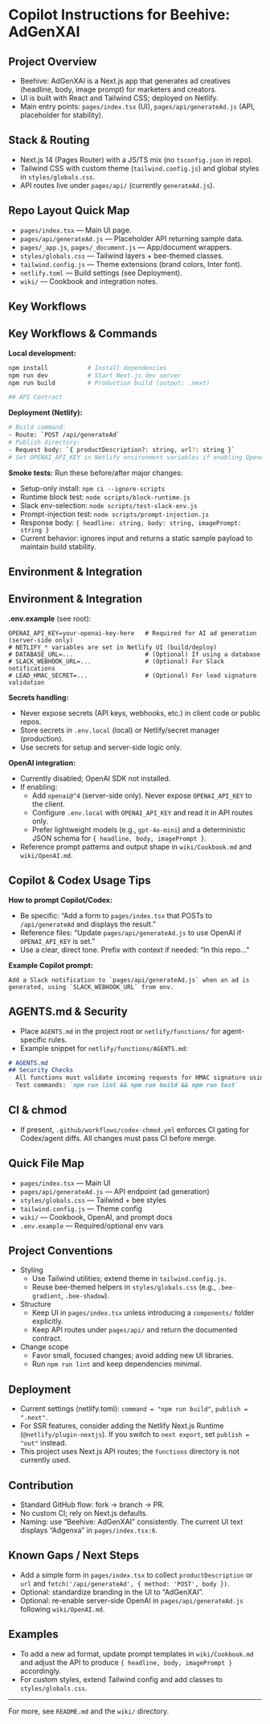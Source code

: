 # Copilot Instructions for Beehive: AdGenXAI

## Project Overview
- Beehive: AdGenXAI is a Next.js app that generates ad creatives (headline, body, image prompt) for marketers and creators.
- UI is built with React and Tailwind CSS; deployed on Netlify.
- Main entry points: `pages/index.tsx` (UI), `pages/api/generateAd.js` (API, placeholder for stability).

## Stack & Routing
- Next.js 14 (Pages Router) with a JS/TS mix (no `tsconfig.json` in repo).
- Tailwind CSS with custom theme (`tailwind.config.js`) and global styles in `styles/globals.css`.
- API routes live under `pages/api/` (currently `generateAd.js`).

## Repo Layout Quick Map
- `pages/index.tsx` — Main UI page.
- `pages/api/generateAd.js` — Placeholder API returning sample data.
- `pages/_app.js`, `pages/_document.js` — App/document wrappers.
- `styles/globals.css` — Tailwind layers + bee-themed classes.
- `tailwind.config.js` — Theme extensions (brand colors, Inter font).
- `netlify.toml` — Build settings (see Deployment).
- `wiki/` — Cookbook and integration notes.

## Key Workflows
## Key Workflows & Commands

**Local development:**
```sh
npm install           # Install dependencies
npm run dev           # Start Next.js dev server
npm run build         # Production build (output: .next)

## API Contract
```

**Deployment (Netlify):**
```sh
# Build command:
- Route: `POST /api/generateAd`
# Publish directory:
- Request body: `{ productDescription?: string, url?: string }`
# Set OPENAI_API_KEY in Netlify environment variables if enabling OpenAI
```

**Smoke tests:**
Run these before/after major changes:
- Setup-only install: `npm ci --ignore-scripts`
- Runtime block test: `node scripts/block-runtime.js`
- Slack env-selection: `node scripts/test-slack-env.js`
- Prompt-injection test: `node scripts/prompt-injection.js`
- Response body: `{ headline: string, body: string, imagePrompt: string }`
- Current behavior: ignores input and returns a static sample payload to maintain build stability.

## Environment & Integration
## Environment & Integration

**.env.example** (see root):
```env
OPENAI_API_KEY=your-openai-key-here   # Required for AI ad generation (server-side only)
# NETLIFY_* variables are set in Netlify UI (build/deploy)
# DATABASE_URL=...                    # (Optional) If using a database
# SLACK_WEBHOOK_URL=...               # (Optional) For Slack notifications
# LEAD_HMAC_SECRET=...                # (Optional) For lead signature validation
```

**Secrets handling:**
- Never expose secrets (API keys, webhooks, etc.) in client code or public repos.
- Store secrets in `.env.local` (local) or Netlify/secret manager (production).
- Use secrets for setup and server-side logic only.

**OpenAI integration:**
- Currently disabled; OpenAI SDK not installed.
- If enabling:
  - Add `openai@^4` (server-side only). Never expose `OPENAI_API_KEY` to the client.
  - Configure `.env.local` with `OPENAI_API_KEY` and read it in API routes only.
  - Prefer lightweight models (e.g., `gpt-4o-mini`) and a deterministic JSON schema for `{ headline, body, imagePrompt }`.
- Reference prompt patterns and output shape in `wiki/Cookbook.md` and `wiki/OpenAI.md`.

## Copilot & Codex Usage Tips

**How to prompt Copilot/Codex:**
- Be specific: “Add a form to `pages/index.tsx` that POSTs to `/api/generateAd` and displays the result.”
- Reference files: “Update `pages/api/generateAd.js` to use OpenAI if `OPENAI_API_KEY` is set.”
- Use a clear, direct tone. Prefix with context if needed: “In this repo…”

**Example Copilot prompt:**
```text
Add a Slack notification to `pages/api/generateAd.js` when an ad is generated, using `SLACK_WEBHOOK_URL` from env.
```

## AGENTS.md & Security

- Place `AGENTS.md` in the project root or `netlify/functions/` for agent-specific rules.
- Example snippet for `netlify/functions/AGENTS.md`:
```markdown
# AGENTS.md
## Security Checks
- All functions must validate incoming requests for HMAC signature using `LEAD_HMAC_SECRET`.
- Test commands: `npm run lint && npm run build && npm run test`
```

## CI & chmod

- If present, `.github/workflows/codex-chmod.yml` enforces CI gating for Codex/agent diffs. All changes must pass CI before merge.

## Quick File Map

- `pages/index.tsx` — Main UI
- `pages/api/generateAd.js` — API endpoint (ad generation)
- `styles/globals.css` — Tailwind + bee styles
- `tailwind.config.js` — Theme config
- `wiki/` — Cookbook, OpenAI, and prompt docs
- `.env.example` — Required/optional env vars

## Project Conventions
- Styling
  - Use Tailwind utilities; extend theme in `tailwind.config.js`.
  - Reuse bee-themed helpers in `styles/globals.css` (e.g., `.bee-gradient`, `.bee-shadow`).
- Structure
  - Keep UI in `pages/index.tsx` unless introducing a `components/` folder explicitly.
  - Keep API routes under `pages/api/` and return the documented contract.
- Change scope
  - Favor small, focused changes; avoid adding new UI libraries.
  - Run `npm run lint` and keep dependencies minimal.

## Deployment
- Current settings (netlify.toml): `command = "npm run build"`, `publish = ".next"`.
- For SSR features, consider adding the Netlify Next.js Runtime (`@netlify/plugin-nextjs`). If you switch to `next export`, set `publish = "out"` instead.
- This project uses Next.js API routes; the `functions` directory is not currently used.

## Contribution
- Standard GitHub flow: fork → branch → PR.
- No custom CI; rely on Next.js defaults.
- Naming: use “Beehive: AdGenXAI” consistently. The current UI text displays “Adgenxa” in `pages/index.tsx:6`.

## Known Gaps / Next Steps
- Add a simple form in `pages/index.tsx` to collect `productDescription` or `url` and `fetch('/api/generateAd', { method: 'POST', body })`.
- Optional: standardize branding in the UI to “AdGenXAI”.
- Optional: re-enable server-side OpenAI in `pages/api/generateAd.js` following `wiki/OpenAI.md`.

## Examples
- To add a new ad format, update prompt templates in `wiki/Cookbook.md` and adjust the API to produce `{ headline, body, imagePrompt }` accordingly.
- For custom styles, extend Tailwind config and add classes to `styles/globals.css`.

---
For more, see `README.md` and the `wiki/` directory.
